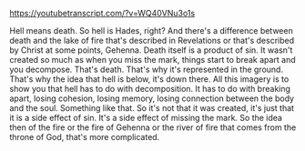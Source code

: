 https://youtubetranscript.com/?v=WQ40VNu3o1s

 Hell means death. So hell is Hades, right? And there's a difference between death and the lake of fire that's described in Revelations or that's described by Christ at some points, Gehenna. Death itself is a product of sin. It wasn't created so much as when you miss the mark, things start to break apart and you decompose. That's death. That's why it's represented in the ground. That's why the idea that hell is below, it's down there. All this imagery is to show you that hell has to do with decomposition. It has to do with breaking apart, losing cohesion, losing memory, losing connection between the body and the soul. Something like that. So it's not that it was created, it's just that it is a side effect of sin. It's a side effect of missing the mark. So the idea then of the fire or the fire of Gehenna or the river of fire that comes from the throne of God, that's more complicated.